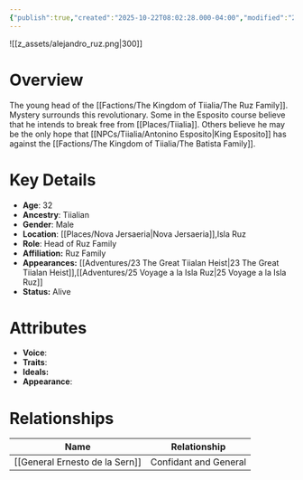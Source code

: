 ```yaml
---
{"publish":true,"created":"2025-10-22T08:02:28.000-04:00","modified":"2025-10-22T09:32:41.871-04:00","published":"2025-10-22T09:32:41.871-04:00","cssclasses":"","Age":"32","Ancestry":"Tiialian","Gender":"Male","Location":["[[Nova Jersaeria]]","Isla Ruz"],"Role":"Head of Ruz Family","Affiliation":"Ruz Family","Appearances":["[[23 The Great Tiialan Heist]]","[[25 Voyage a la Isla Ruz]]"],"Status":"Alive","Author":"Ethan Smith"}
---
```


![[z_assets/alejandro_ruz.png|300]]

# Overview
The young head of the [[Factions/The Kingdom of Tiialia/The Ruz Family]]. Mystery surrounds this revolutionary. Some in the Esposito course believe that he intends to break free from [[Places/Tiialia]]. Others believe he may be the only hope that [[NPCs/Tiialia/Antonino Esposito\|King Esposito]] has against the [[Factions/The Kingdom of Tiialia/The Batista Family]].

# Key Details
- **Age**: 32
- **Ancestry**: Tiialian
- **Gender**: Male
- **Location**: [[Places/Nova Jersaeria\|Nova Jersaeria]],Isla Ruz
- **Role**: Head of Ruz Family
- **Affiliation:** Ruz Family
- **Appearances:** [[Adventures/23 The Great Tiialan Heist\|23 The Great Tiialan Heist]],[[Adventures/25 Voyage a la Isla Ruz\|25 Voyage a la Isla Ruz]]
- **Status:** Alive

# Attributes
- **Voice**: 
- **Traits**: 
- **Ideals:** 
- **Appearance**: 

# Relationships

| Name                           | Relationship          |
| ------------------------------ | --------------------- |
| [[General Ernesto de la Sern]] | Confidant and General |

